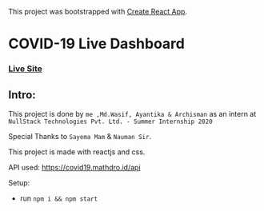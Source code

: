 This project was bootstrapped with [Create React App](https://github.com/facebook/create-react-app).

# COVID-19 Live Dashboard

### [Live Site](https://covid-19-liveupdate.netlify.app//)


## Intro:
This project is done by ```me ,Md.Wasif, Ayantika & Archisman``` as an intern at ```NullStack Technologies Pvt. Ltd. - Summer Internship 2020```

Special Thanks to ```Sayema Mam``` & ```Nauman Sir```.

This project is made with reactjs and css. 

API used: https://covid19.mathdro.id/api

Setup:
- run ```npm i && npm start```
